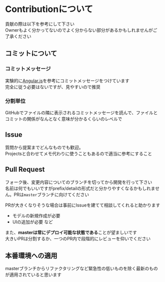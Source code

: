 # Contributionについて
貢献の際は以下を参考にして下さい  
Ownerもよく分かってないのでよく分からない部分があるかもしれませんがご了承ください

## コミットについて
### コミットメッセージ
実験的に[Angular.js](https://github.com/angular/angular.js/blob/master/DEVELOPERS.md#-git-commit-guidelines)を参考にコミットメッセージをつけています  
完全に従う必要はないですが、見やすいので推奨

### 分割単位
GitHubでファイルの隣に表示されるコミットメッセージを読んで、ファイルとコミットの関係がなんとなく意味が分かるくらいのレベルで

## Issue
質問から提案までどんなものでも歓迎。  
Projectsと合わせてメモ代わりに使うこともあるので適当に参考にすること

## Pull Request
フォーク後、変更内容についてのブランチを切ってから開発を行って下さい  
名前は何でもいいですがprefix/detailの形式だと分かりやすくなるかもしれません。PRは`master`ブランチに向けてください

PRが大きくなりそうな場合は事前にIssueを建てて相談してくれると助かります
* モデルの新規作成が必要
* UIの追加が必要 など

また、**masterは常にデプロイ可能な状態である**ことが望ましいです  
大きいPRは分割するか、一つのPR内で段階的にレビューを仰いでください

## 本番環境への適用
masterブランチからリファクタリングなど緊急性の低いものを除く最新のものが適用されていると思います
